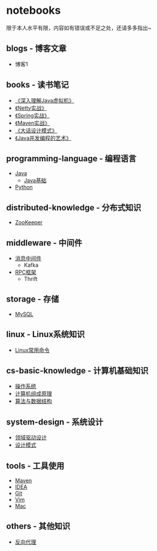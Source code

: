 # notebooks
限于本人水平有限，内容如有错误或不足之处，还请多多指出~

## blogs - 博客文章
- 博客1

## books - 读书笔记
- [《深入理解Java虚拟机》](https://github.com/lewiszlw/notebooks/tree/master/books/%E6%B7%B1%E5%85%A5%E7%90%86%E8%A7%A3Java%E8%99%9A%E6%8B%9F%E6%9C%BA)
- [《Netty实战》](https://github.com/lewiszlw/notebooks/tree/master/books/Netty%E5%AE%9E%E6%88%98)
- [《Spring实战》]()
- [《Maven实战》]()
- [《大话设计模式》]()
- [《Java并发编程的艺术》]()

## programming-language - 编程语言
- [Java]()
  - [Java基础]()
- [Python]()

## distributed-knowledge - 分布式知识
- [ZooKeeper]()

## middleware - 中间件
- [消息中间件]()
  - Kafka
- [RPC框架]()
  - Thrift

## storage - 存储
- [MySQL]()

## linux - Linux系统知识
- [Linux常用命令]()

## cs-basic-knowledge - 计算机基础知识
- [操作系统]()
- [计算机组成原理]()
- [算法与数据结构]()

## system-design - 系统设计
- [领域驱动设计]()
- [设计模式]()

## tools - 工具使用
- [Maven]()
- [IDEA]()
- [Git]()
- [Vim]()
- [Mac]()

## others - 其他知识
- [反向代理]()